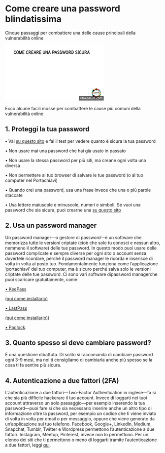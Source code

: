 # **Come creare una password blindatissima**

Cinque passaggi per combattere una delle cause principali della vulnerabilità online

![](assets/password_sicura.gif)

Ecco alcune facili mosse per combattere le cause più comuni della vulnerabilità online

## **1. Proteggi la tua password**

**•** Vai [su questo sito](https://password.kaspersky.com/it/?utm_medium=rdr&utm_source=redirector&utm_campaign=old_url&utm_medium=smm&utm_source=fb_p_160118&utm_campaign=it_ai_target) e fai il test per vedere quanto è sicura la tua password

• Non usare mai una password che hai già usato in passato

• Non usare la stessa password per più siti, ma creane ogni volta una diversa

• Non permettere al tuo browser di salvare le tue password \(o al tuo computer nel Portachiavi\)

• Quando crei una password, usa una frase invece che una o più parole staccate

• Usa lettere maiuscole e minuscole, numeri e simboli. Se vuoi una password che sia sicura, puoi crearne una [su questo sito](https://identitysafe.norton.com/it/password-generator)

## **2. Usa un password manager**

Un password manager—o gestore di password—è un software che memorizza tutte le versioni criptate \(cioè che solo tu conosci e nessun altro, nemmeno il software\) delle tue password. In questo modo puoi usare delle password complicate e sempre diverse per ogni sito o account senza dovertele ricordare, perché il password manager le ricorda e inserisce di volta in volta al posto tuo. Fondamentalmente funziona come l’applicazione ‘portachiavi’ del tuo computer, ma è sicuro perché salva solo le versioni criptate delle tue password. Ci sono vari software dipassword managerche puoi scaricare gratuitamente, come

[• KeePass](http://keepass.info/)

[(qui come installarlo)](https://youtu.be/Jf9uV9L9DPg) 

[• LastPass](https://www.lastpass.com/)

[(qui come installarlo)](https://youtu.be/Ml8QriHsPZI)\) 

[• Padlock](https://padlock.io/).

## **3. Quanto spesso si deve cambiare password?**

È una questione dibattuta. Di solito si raccomanda di cambiare password ogni 3-9 mesi, ma noi ti consigliamo di cambiarla anche più spesso se la cosa ti fa sentire più sicura.

## **4. Autenticazione a due fattori \(2FA\)**

L’autenticazione a due fattori—Two-Factor Authentication in inglese—fa sì che sia più difficile hackerare il tuo account. Invece di loggarti nei tuoi account attraverso un solo passaggio—per esempio inserendo la tua password—puoi fare sì che sia necessario inserire anche un altro tipo di informazione oltre la password, per esempio un codice che ti viene inviato di volta in volta per email o per messaggio, oppure che viene generato da un’applicazione sul tuo telefono. Facebook, Google+, LinkedIn, Medium, Snapchat, Tumblr, Twitter e Wordpress permettono l’autenticazione a due fattori. Instagram, Meetup, Pinterest, invece non lo permettono. Per un elenco dei siti che ti permettono o meno di loggarti tramite l’autenticazione a due fattori, leggi [qui](https://twofactorauth.org/).

  




